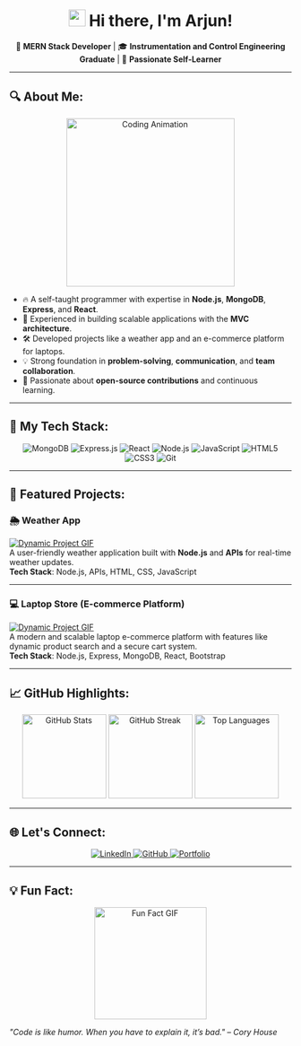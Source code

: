 <h1 align="center">
  <img src="https://media.giphy.com/media/hvRJCLFzcasrR4ia7z/giphy.gif" width="30"/> 
  Hi there, I'm Arjun!
</h1>

<p align="center">
  🚀 <strong>MERN Stack Developer</strong> | 🎓 <strong>Instrumentation and Control Engineering Graduate</strong> | 🌱 <strong>Passionate Self-Learner</strong>
</p>

---

## 🔍 About Me:
<p align="center">
  <img src="https://media.giphy.com/media/qgQUggAC3Pfv687qPC/giphy.gif" width="300" alt="Coding Animation"/>
</p>

- 🔥 A self-taught programmer with expertise in **Node.js**, **MongoDB**, **Express**, and **React**.
- 🎯 Experienced in building scalable applications with the **MVC architecture**.
- 🛠️ Developed projects like a weather app and an e-commerce platform for laptops.
- 💡 Strong foundation in **problem-solving**, **communication**, and **team collaboration**.
- 🌟 Passionate about **open-source contributions** and continuous learning.

---

## 🚀 My Tech Stack:
<div align="center">
  <img src="https://img.shields.io/badge/MongoDB-47A248?style=for-the-badge&logo=mongodb&logoColor=white" alt="MongoDB"/>
  <img src="https://img.shields.io/badge/Express.js-000000?style=for-the-badge&logo=express&logoColor=white" alt="Express.js"/>
  <img src="https://img.shields.io/badge/React-20232A?style=for-the-badge&logo=react&logoColor=61DAFB" alt="React"/>
  <img src="https://img.shields.io/badge/Node.js-43853D?style=for-the-badge&logo=node.js&logoColor=white" alt="Node.js"/>
  <img src="https://img.shields.io/badge/JavaScript-F7DF1E?style=for-the-badge&logo=javascript&logoColor=black" alt="JavaScript"/>
  <img src="https://img.shields.io/badge/HTML5-E34F26?style=for-the-badge&logo=html5&logoColor=white" alt="HTML5"/>
  <img src="https://img.shields.io/badge/CSS3-1572B6?style=for-the-badge&logo=css3&logoColor=white" alt="CSS3"/>
  <img src="https://img.shields.io/badge/Git-F05032?style=for-the-badge&logo=git&logoColor=white" alt="Git"/>
</div>

---

## 🌟 Featured Projects:
### 🌦️ Weather App
[![Dynamic Project GIF](https://media.giphy.com/media/3oEjHGrVGrqgFFknfS/giphy.gif)](https://github.com/yourusername/weather-app)  
A user-friendly weather application built with **Node.js** and **APIs** for real-time weather updates.  
**Tech Stack**: Node.js, APIs, HTML, CSS, JavaScript  

---

### 💻 Laptop Store (E-commerce Platform)
[![Dynamic Project GIF](https://media.giphy.com/media/l3vR1IhZ2AivMDElC/giphy.gif)](https://github.com/yourusername/laptop-store)  
A modern and scalable laptop e-commerce platform with features like dynamic product search and a secure cart system.  
**Tech Stack**: Node.js, Express, MongoDB, React, Bootstrap  

---

## 📈 GitHub Highlights:
<div align="center">
  <img src="https://github-readme-stats.vercel.app/api?username=yourusername&show_icons=true&theme=radical" alt="GitHub Stats" height="150"/>
  <img src="https://github-readme-streak-stats.herokuapp.com/?user=yourusername&theme=radical" alt="GitHub Streak" height="150"/>
  <img src="https://github-readme-stats.vercel.app/api/top-langs/?username=yourusername&layout=compact&theme=radical" alt="Top Languages" height="150"/>
</div>

---

## 🌐 Let's Connect:
<p align="center">
  <a href="https://www.linkedin.com/in/your-profile" target="_blank">
    <img src="https://img.shields.io/badge/LinkedIn-0A66C2?style=for-the-badge&logo=linkedin&logoColor=white" alt="LinkedIn"/>
  </a>
  <a href="https://github.com/yourusername" target="_blank">
    <img src="https://img.shields.io/badge/GitHub-100000?style=for-the-badge&logo=github&logoColor=white" alt="GitHub"/>
  </a>
  <a href="https://your-portfolio.com" target="_blank">
    <img src="https://img.shields.io/badge/Portfolio-000000?style=for-the-badge&logo=portfolio&logoColor=white" alt="Portfolio"/>
  </a>
</p>

---

## 💡 Fun Fact:
<p align="center">
  <img src="https://media.giphy.com/media/1C8bHHJturSx2/giphy.gif" width="200" alt="Fun Fact GIF"/>
</p>
<em>"Code is like humor. When you have to explain it, it’s bad." – Cory House</em>
